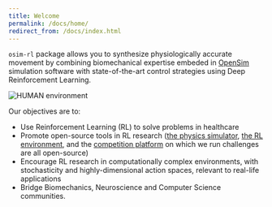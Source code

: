 ```yaml
---
title: Welcome
permalink: /docs/home/
redirect_from: /docs/index.html
---
```


`osim-rl` package allows you to synthesize physiologically accurate movement by combining biomechanical expertise embeded in [OpenSim](http://opensim.stanford.edu/) simulation software with state-of-the-art control strategies using Deep Reinforcement Learning.

![HUMAN environment](https://s3.amazonaws.com/osim-rl/videos/running.gif)

Our objectives are to:
* Use Reinforcement Learning (RL) to solve problems in healthcare
* Promote open-source tools in RL research ([the physics simulator](http://opensim.stanford.edu), [the RL environment](https://github.com/stanfordnmbl/osim-rl), and the [competition platform](http://crowdai.org/) on which we run challenges are all open-source)
* Encourage RL research in computationally complex environments, with stochasticity and highly-dimensional action spaces, relevant to real-life applications
* Bridge Biomechanics, Neuroscience and Computer Science communities.

<!--
## What can I find here?

Human movement results from the intricate coordination of muscles, tendons, joints, and other physiological elements. While children learn to walk, run, climb, and jump in their first years of life and most of us can navigate complex environments--like a crowded street or moving subway--without considerable active attention, developing controllers that can efficiently and robustly synthesize realistic human motions in a variety of environments remains a grand challenge for biomechanists, neuroscientists, and computer scientists. Current controllers are confined to a small set of pre-specified movements or driven by torques, rather than the complex muscle actuators found in humans.
-->
